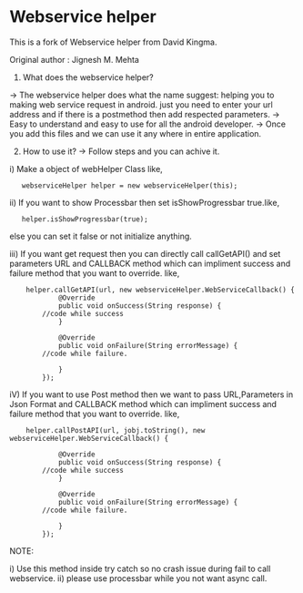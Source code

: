 Webservice helper
==================

This is a fork of Webservice helper from David Kingma.

Original author : Jignesh M. Mehta

1. What does the webservice helper?

-> The webservice helper does what the name suggest: helping you to making web service request in android. just you need to enter your url address and if there is a postmethod then add respected parameters.
-> Easy to understand and easy to use for all the android developer.
-> Once you add this files and we can use it any where in entire application.


2. How to use it?
->  Follow steps and you can achive it.

i) Make a object of webHelper Class like, 

       webserviceHelper helper = new webserviceHelper(this);

ii) If you want to show Processbar then set isShowProgressbar true.like,
      
       helper.isShowProgressbar(true);
else you can set it false or not initialize anything.

iii) If you want get request then you can directly call callGetAPI() and set parameters URL and CALLBACK method which can impliment success and failure method that you want to override. like,


        helper.callGetAPI(url, new webserviceHelper.WebServiceCallback() {
                @Override
                public void onSuccess(String response) {
			//code while success                    
                }

                @Override
                public void onFailure(String errorMessage) {
			//code while failure.

                }
            });
iV) If you want to use Post method  then we want to pass URL,Parameters in Json Format and CALLBACK method which can impliment success and failure method that you want to override. like,
 

        helper.callPostAPI(url, jobj.toString(), new webserviceHelper.WebServiceCallback() {

                @Override
                public void onSuccess(String response) {
			//code while success                    
                }

                @Override
                public void onFailure(String errorMessage) {
			//code while failure.

                }
            });

NOTE: 

i) Use this method inside try catch so no crash issue during fail to call webservice. 
ii) please use processbar while you not want async call. 

